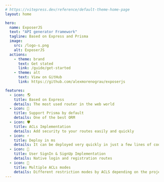 ```yaml
---
# https://vitepress.dev/reference/default-theme-home-page
layout: home

hero:
  name: ExposerJS
  text: "API generator Framework"
  tagline: Based on Express and Prisma
  image:
    src: /logo-s.png
    alt: ExposerJS
  actions:
    - theme: brand
      text: Get stated
      link: /guide/get-started
    - theme: alt
      text: View on GitHub
      link: https://github.com/alexmorenograu/exposerjs

features:
  - icon: 🌎
    title: Based on Express
    details: The most used router in the web world
  - icon: 🔼
    title: Support Prisma by default
    details: One of the best ORM
  - icon: 🛡️
    title: ACLs Implementation
    details: Add security to your routes easily and quickly
  - icon: ⚡
    title: Deploy in ms
    details: It can be deployed very quickly in just a few lines of code
  - icon: 👤
    title: User SignIn & SignUp Implementation
    details: Native login and registration routes
  - icon: 🔩
    title: Multiple ACLs modes
    details: Different restriction modes by ACLS depending on the project
---
```

